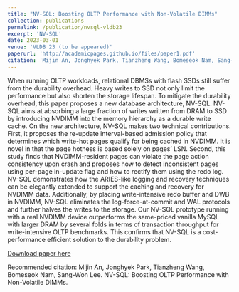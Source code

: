 ```yaml
---
title: "NV-SQL: Boosting OLTP Performance with Non-Volatile DIMMs"
collection: publications
permalink: /publication/nvsql-vldb23
excerpt: 'NV-SQL'
date: 2023-03-01
venue: 'VLDB 23 (to be appeared)'
paperurl: 'http://academicpages.github.io/files/paper1.pdf'
citation: 'Mijin An, Jonghyek Park, Tianzheng Wang, Bomeseok Nam, Sang-Won Lee, NV-SQL: Boosting OLTP Performance with Non-Volatile DIMMs'
---
```

When running OLTP workloads, relational DBMSs with flash SSDs still suffer from the durability overhead. Heavy writes to SSD not only limit the performance but also shorten the storage lifespan. 
To mitigate the durability overhead, this paper proposes a new database architecture, NV-SQL. NV-SQL aims at absorbing a large fraction of writes written from DRAM to SSD by introducing NVDIMM into the memory hierarchy as a durable write cache. 
On the new architecture, NV-SQL makes two technical contributions. 
First, it proposes the re-update interval-based admission policy that determines which write-hot pages qualify for being cached in NVDIMM.
It is novel in that the page hotness is based solely on pages’ LSN.
Second, this study finds that NVDIMM-resident pages can violate the page action consistency upon crash and proposes how to detect inconsistent pages using per-page in-update flag and how to rectify them using the redo log. 
NV-SQL demonstrates how the ARIES-like logging and recovery techniques can be elegantly extended to support the caching and recovery for NVDIMM data.
Additionally, by placing write-intensive redo buffer and DWB in NVDIMM, NV-SQL eliminates the log-force-at-commit and WAL protocols and further halves the writes to the storage. 
Our NV-SQL prototype running with a real NVDIMM device outperforms the same-priced vanilla MySQL with larger DRAM by several folds in terms of transaction throughput for write-intensive OLTP benchmarks. This confirms that NV-SQL is a cost-performance efficient solution to the durability problem.

[Download paper here](http://academicpages.github.io/files/paper1.pdf)

Recommended citation: Mijin An, Jonghyek Park, Tianzheng Wang, Bomeseok Nam, Sang-Won Lee. NV-SQL: Boosting OLTP Performance with Non-Volatile DIMMs.